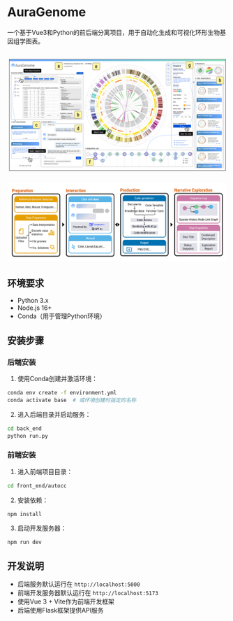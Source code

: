 # AuraGenome

一个基于Vue3和Python的前后端分离项目，用于自动化生成和可视化环形生物基因组学图表。

![](./code_paper/imgs/p2.png)
---
![](./code_paper/imgs/p1.png)


## 环境要求

- Python 3.x
- Node.js 16+
- Conda（用于管理Python环境）

## 安装步骤

### 后端安装

1. 使用Conda创建并激活环境：
```bash
conda env create -f environment.yml
conda activate base  # 或环境创建时指定的名称
```

2. 进入后端目录并启动服务：
```bash
cd back_end
python run.py
```

### 前端安装

1. 进入前端项目目录：
```bash
cd front_end/autocc
```

2. 安装依赖：
```bash
npm install
```

3. 启动开发服务器：
```bash
npm run dev
```

## 开发说明

- 后端服务默认运行在 `http://localhost:5000`
- 前端开发服务器默认运行在 `http://localhost:5173`
- 使用Vue 3 + Vite作为前端开发框架
- 后端使用Flask框架提供API服务
